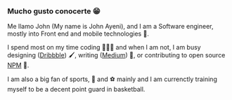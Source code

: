 ### Mucho gusto conocerte 😁

Me llamo John (My name is John Ayeni), and I am a Software engineer, mostly into Front end and mobile technologies 📱.

I spend most on my time coding 👨🏽‍💻 and when I am not, I am busy designing ([Dribbble](https://dribbble.com/johnayeni)) 🖌, writing ([Medium](https://medium.com/@johnayeni)) 📝, or contributing to open source [NPM](https://www.npmjs.com/~johnayeni) 🚀.

I am also a big fan of sports, 🏀 and ⚽️ mainly and I am currenctly training myself to be a decent point guard in basketball.
